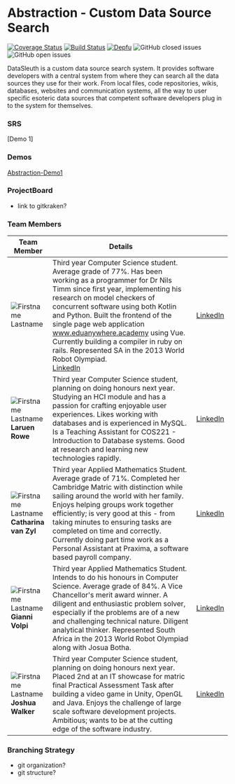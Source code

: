 # Abstraction - Custom Data Source Search

[![Coverage Status](https://coveralls.io/repos/github/COS301-SE-2021/Custom-Data-Source-Search/badge.svg?branch=development)](https://coveralls.io/github/COS301-SE-2021/Custom-Data-Source-Search?branch=development)
[![Build Status](https://travis-ci.com/COS301-SE-2021/Custom-Data-Source-Search.svg?branch=development)](https://travis-ci.com/COS301-SE-2021/Custom-Data-Source-Search)
[![Depfu](https://badges.depfu.com/badges/6e835e46e3121642adf08ae7b26aa0ad/overview.svg)](https://depfu.com/github/COS301-SE-2021/Custom-Data-Source-Search?project_id=27213)
![GitHub closed issues](https://img.shields.io/github/issues-closed-raw/COS301-SE-2021/Custom-Data-Source-Search)
![GitHub open issues](https://img.shields.io/github/issues-raw/COS301-SE-2021/Custom-Data-Source-Search)

DataSleuth is a custom data source search system. It provides software developers 
with a central system from where they can search all the data sources they use for 
their work. From local files, code repositories, wikis, databases, 
websites and communication systems, all the way to user specific esoteric
data sources that competent software developers plug in to the system for themselves.

### SRS
[Demo 1]

### Demos
[Abstraction-Demo1](https://drive.google.com/file/d/1WIq43rK1QcAUI2rphf7WnFq0o-pYTh03/view?usp=sharing)

### ProjectBoard
- link to gitkraken?

### Team Members


| **Team Member**                                                                                                 | **Details**                                                                                                                                                                                                                                                                                                                                                                                                                                                                                   |                                                                      |
|-----------------------------------------------------------------------------------------------------------------|-----------------------------------------------------------------------------------------------------------------------------------------------------------------------------------------------------------------------------------------------------------------------------------------------------------------------------------------------------------------------------------------------------------------------------------------------------------------------------------------------|----------------------------------------------------------------------|
| ![Firstname Lastname](https://i.ibb.co/d0kSPY3/josua-circ.png "Josua Botha")                                    | Third year Computer Science student. Average grade of 77%. Has been working as a programmer for Dr Nils Timm since first year, implementing his research on model checkers of concurrent software using both Kotlin and Python. Built the frontend of the single page web application www.eduanywhere.academy using Vue. Currently building a compiler in ruby on rails. Represented SA in the 2013 World Robot Olympiad. <br/> [LinkedIn](https://www.linkedin.com/in/josua-botha-63417274/) | [LinkedIn](https://www.linkedin.com/in/josua-botha-63417274/)        |
| ![Firstname Lastname](https://i.ibb.co/CPkw44n/lauren-circ.png "Lauren Rowe") <br/> **Laruen Rowe**             | Third year Computer Science student, planning on doing honours next year. Studying an HCI module and has a passion for crafting enjoyable user experiences. Likes working with databases and is experienced in MySQL. Is a Teaching Assistant for COS221 - Introduction to Database systems. Good at research and learning new technologies rapidly.                                                                                                                                          | [LinkedIn](https://www.linkedin.com/in/lauren-rowe-63b15b18b/)       |
| ![Firstname Lastname](https://i.ibb.co/HpJfTy7/marike-circ.png "Catharina van Zyl") <br/> **Catharina van Zyl** | Third year Applied Mathematics Student. Average grade of 71%. Completed her Cambridge Matric with distinction while sailing around the world with her family. Enjoys helping groups work together efficiently; is very good at this - from taking minutes to ensuring tasks are completed on time and correctly. Currently doing part time work as a Personal Assistant at Praxima, a software based payroll company.                                                                         | [LinkedIn](https://www.linkedin.com/in/catharina-van-zyl-a3286b20b/) |
| ![Firstname Lastname](https://i.ibb.co/9vbJdNY/gianni-circ-rs.png "Gianni Volpi") <br/> **Gianni Volpi**        | Third year Applied Mathematics Student. Intends to do his honours in Computer Science. Average grade of 84%. A Vice Chancellor's merit award winner. A diligent and enthusiastic problem solver, especially if the problems are of a new and challenging technical nature. Diligent analytical thinker. Represented South Africa in the 2013 World Robot Olympiad along with Josua Botha.                                                                                                     | [LinkedIn](https://www.linkedin.com/in/gianni-volpi)                 |
| ![Firstname Lastname](https://i.ibb.co/82Ccdzs/josh-circ.png "Joshua Walker") <br/> **Joshua Walker**           | Third year Computer Science student, planning on doing honours next year. Placed 2nd at an IT showcase for matric final Practical Assessment Task after building a video game in Unity, OpenGL and Java. Enjoys the challenge of large scale software development projects. Ambitious; wants to be at the cutting edge of the software industry.                                                                                                                                              | [LinkedIn](https://www.linkedin.com/in/joshua-walker-7b0816208)      |
### Branching Strategy
- git organization?
- git structure?
